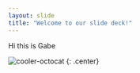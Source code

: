 ```yaml
---
layout: slide
title: "Welcome to our slide deck!"
---
```


Hi this is Gabe

![cooler-octocat](https://octodex.github.com/images/twenty-percent-cooler-octocat.png)
{: .center}
